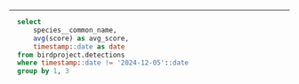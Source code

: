 <ScatterPlot
    data={query}
    x=date
    y=avg_score
    series=species__common_name
    chartAreaHeight=360
/>


-----

```sql query
  select 
      species__common_name,
      avg(score) as avg_score,
      timestamp::date as date
  from birdproject.detections
  where timestamp::date != '2024-12-05'::date
  group by 1, 3
```


